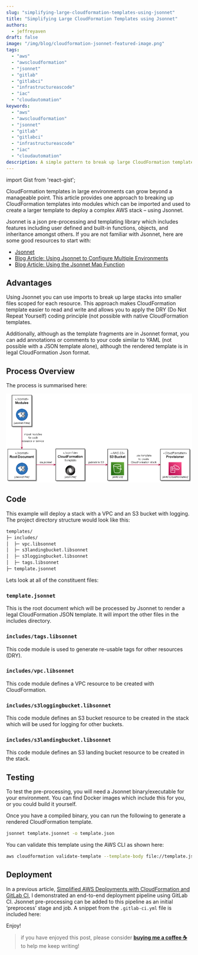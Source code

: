 ```yaml
---
slug: "simplifying-large-cloudformation-templates-using-jsonnet"
title: "Simplifying Large CloudFormation Templates using Jsonnet"
authors:	
  - jeffreyaven
draft: false
image: "/img/blog/cloudformation-jsonnet-featured-image.png"
tags: 
  - "aws"
  - "awscloudformation"
  - "jsonnet"
  - "gitlab"
  - "gitlabci"
  - "infrastructureascode"
  - "iac"
  - "cloudautomation"
keywords:	
  - "aws"
  - "awscloudformation"
  - "jsonnet"
  - "gitlab"
  - "gitlabci"
  - "infrastructureascode"
  - "iac"
  - "cloudautomation"
description: A simple pattern to break up large CloudFormation templates into smaller, more manageable modules using Jsonnet and GitLab CI.
---
```


import Gist from 'react-gist';

CloudFormation templates in large environments can grow beyond a manageable point.  This article provides one approach to breaking up CloudFormation templates into modules which can be imported and used to create a larger template to deploy a complex AWS stack – using Jsonnet.  

Jsonnet is a json pre-processing and templating library which includes features including user defined and built-in functions, objects, and inheritance amongst others.  If you are not familiar with Jsonnet, here are some good resources to start with:  

- [Jsonnet](https://jsonnet.org/)
- [Blog Article: Using Jsonnet to Configure Multiple Environments](https://cloudywithachanceofbigdata.com/using-jsonnet-to-configure-multiple-environments)
- [Blog Article: Using the Jsonnet Map Function](https://docs.infraql.io/blog/using-the-jsonnet-map-function)

## Advantages

Using Jsonnet you can use imports to break up large stacks into smaller files scoped for each resource.  This approach makes CloudFormation template easier to read and write and allows you to apply the DRY (Do Not Repeat Yourself) coding principle (not possible with native CloudFormation templates.  

Additionally, although as the template fragments are in Jsonnet format, you can add annotations or comments to your code similar to YAML (not possible with a JSON template alone), although the rendered template is in legal CloudFormation Json format.  

## Process Overview

The process is summarised here: 

[![CloudFormation and Jsonnet](images/cloudformation-jsonnet.png)](images/cloudformation-jsonnet.png) 

## Code

This example will deploy a stack with a VPC and an S3 bucket with logging.  The project directory structure would look like this:  

```bash
templates/
├─ includes/
│  ├─ vpc.libsonnet
│  ├─ s3landingbucket.libsonnet
│  ├─ s3loggingbucket.libsonnet
│  ├─ tags.libsonnet
├─ template.jsonnet
```

Lets look at all of the constituent files:  

### `template.jsonnet`
This is the root document which will be processed by Jsonnet to render a legal CloudFormation JSON template.  It will import the other files in the includes directory.  

<Gist id="8f2cc0c464de762f73b3f81c75a13832" 
/>

### `includes/tags.libsonnet`

This code module is used to generate re-usable tags for other resources (DRY).  

<Gist id="82e21743e845355ba0ef7240f1f7327a" 
/>

### `includes/vpc.libsonnet`
This code module defines a VPC resource to be created with CloudFormation.  

<Gist id="e79189bbc1cfb8b72bd860c6381f6130" 
/>

### `includes/s3loggingbucket.libsonnet`
This code module defines an S3 bucket resource to be created in the stack which will be used for logging for other buckets.  

<Gist id="187c97deca224617b064c4028ebbbee2" 
/>

### `includes/s3landingbucket.libsonnet`
This code module defines an S3 landing bucket resource to be created in the stack.  

<Gist id="c0dc5d868809f98ef672aca738bb1e5e" 
/>

## Testing
To test the pre-processing, you will need a Jsonnet binary/executable for your environment.  You can find Docker images which include this for you, or you could build it yourself.  

Once you have a compiled binary, you can run the following to generate a rendered CloudFormation template.  

```bash
jsonnet template.jsonnet -o template.json
```
You can validate this template using the AWS CLI as shown here:  

```bash
aws cloudformation validate-template --template-body file://template.json
```
## Deployment
In a previous article, [Simplified AWS Deployments with CloudFormation and GitLab CI](https://cloudywithachanceofbigdata.com/aws-deployments-with-cloudformation-and-gitlab-ci), I demonstrated an end-to-end deployment pipeline using GitLab CI.  Jsonnet pre-processing can be added to this pipeline as an initial ‘preprocess’ stage and job.  A snippet from the `.gitlab-ci.yml` file is included here:  

<Gist id="14c4c2fdccb27884c69c31f7b3a17a99" 
/>

Enjoy!

> if you have enjoyed this post, please consider [__buying me a coffee ☕__](https://www.buymeacoffee.com/jeffreyaven) to help me keep writing!